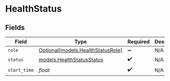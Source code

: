 # HealthStatus


## Fields

| Field                                                              | Type                                                               | Required                                                           | Description                                                        |
| ------------------------------------------------------------------ | ------------------------------------------------------------------ | ------------------------------------------------------------------ | ------------------------------------------------------------------ |
| `role`                                                             | [Optional[models.HealthStatusRole]](../models/healthstatusrole.md) | :heavy_minus_sign:                                                 | N/A                                                                |
| `status`                                                           | [models.HealthStatusStatus](../models/healthstatusstatus.md)       | :heavy_check_mark:                                                 | N/A                                                                |
| `start_time`                                                       | *float*                                                            | :heavy_check_mark:                                                 | N/A                                                                |